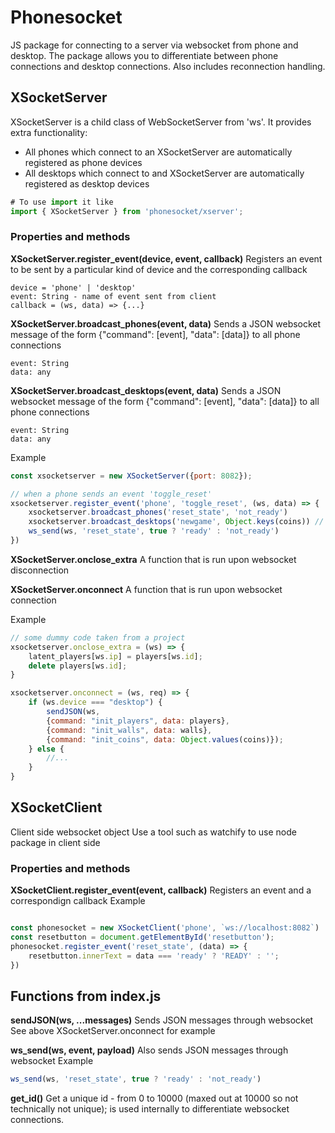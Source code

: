# Phonesocket
JS package for connecting to a server via websocket from phone and desktop.
The package allows you to differentiate between phone connections and desktop connections.
Also includes reconnection handling.

## XSocketServer
XSocketServer is a child class of WebSocketServer from 'ws'.
It provides extra functionality:

- All phones which connect to an XSocketServer are automatically registered as phone devices
- All desktops which connect to and XSocketServer are automatically registered as desktop devices

``` js
# To use import it like
import { XSocketServer } from 'phonesocket/xserver';
```

### Properties and methods
**XSocketServer.register_event(device, event, callback)**
Registers an event to be sent by a particular kind of device and the corresponding callback
```
device = 'phone' | 'desktop'
event: String - name of event sent from client
callback = (ws, data) => {...}
```
**XSocketServer.broadcast_phones(event, data)**
Sends a JSON websocket message of the form {"command": [event], "data": [data]} to all phone connections
```
event: String
data: any
```
**XSocketServer.broadcast_desktops(event, data)**
Sends a JSON websocket message of the form {"command": [event], "data": [data]} to all phone connections
```
event: String
data: any
```
Example
``` js
const xsocketserver = new XSocketServer({port: 8082});

// when a phone sends an event 'toggle_reset'
xsocketserver.register_event('phone', 'toggle_reset', (ws, data) => {
    xsocketserver.broadcast_phones('reset_state', 'not_ready')
    xsocketserver.broadcast_desktops('newgame', Object.keys(coins)) // coins is an object
    ws_send(ws, 'reset_state', true ? 'ready' : 'not_ready')
})
```

**XSocketServer.onclose_extra**
A function that is run upon websocket disconnection

**XSocketServer.onconnect**
A function that is run upon websocket connection

Example
```js
// some dummy code taken from a project
xsocketserver.onclose_extra = (ws) => {
    latent_players[ws.ip] = players[ws.id];
    delete players[ws.id];
}

xsocketserver.onconnect = (ws, req) => {
    if (ws.device === "desktop") {
        sendJSON(ws, 
        {command: "init_players", data: players}, 
        {command: "init_walls", data: walls}, 
        {command: "init_coins", data: Object.values(coins)});
    } else {
        //...
    }
}
```

## XSocketClient
Client side websocket object
Use a tool such as watchify to use node package in client side

### Properties and methods
**XSocketClient.register_event(event, callback)**
Registers an event and a correspondign callback
Example
``` js

const phonesocket = new XSocketClient('phone', `ws://localhost:8082`)
const resetbutton = document.getElementById('resetbutton');
phonesocket.register_event('reset_state', (data) => {
    resetbutton.innerText = data === 'ready' ? 'READY' : '';
})
```

## Functions from index.js

**sendJSON(ws, ...messages)**
Sends JSON messages through websocket
See above XSocketServer.onconnect for example

**ws_send(ws, event, payload)**
Also sends JSON messages through websocket
Example
```js
ws_send(ws, 'reset_state', true ? 'ready' : 'not_ready')
```

**get_id()**
Get a unique id - from 0 to 10000 (maxed out at 10000 so not technically not unique); is  used internally to differentiate websocket connections.



